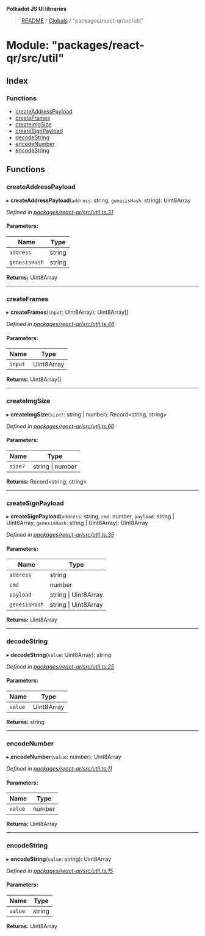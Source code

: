 **Polkadot JS UI libraries**

> [README](../README.md) / [Globals](../globals.md) / "packages/react-qr/src/util"

# Module: "packages/react-qr/src/util"

## Index

### Functions

* [createAddressPayload](_packages_react_qr_src_util_.md#createaddresspayload)
* [createFrames](_packages_react_qr_src_util_.md#createframes)
* [createImgSize](_packages_react_qr_src_util_.md#createimgsize)
* [createSignPayload](_packages_react_qr_src_util_.md#createsignpayload)
* [decodeString](_packages_react_qr_src_util_.md#decodestring)
* [encodeNumber](_packages_react_qr_src_util_.md#encodenumber)
* [encodeString](_packages_react_qr_src_util_.md#encodestring)

## Functions

### createAddressPayload

▸ **createAddressPayload**(`address`: string, `genesisHash`: string): Uint8Array

*Defined in [packages/react-qr/src/util.ts:31](https://github.com/polkadot-js/ui/blob/678d4dc5/packages/react-qr/src/util.ts#L31)*

#### Parameters:

Name | Type |
------ | ------ |
`address` | string |
`genesisHash` | string |

**Returns:** Uint8Array

___

### createFrames

▸ **createFrames**(`input`: Uint8Array): Uint8Array[]

*Defined in [packages/react-qr/src/util.ts:46](https://github.com/polkadot-js/ui/blob/678d4dc5/packages/react-qr/src/util.ts#L46)*

#### Parameters:

Name | Type |
------ | ------ |
`input` | Uint8Array |

**Returns:** Uint8Array[]

___

### createImgSize

▸ **createImgSize**(`size?`: string \| number): Record\<string, string>

*Defined in [packages/react-qr/src/util.ts:66](https://github.com/polkadot-js/ui/blob/678d4dc5/packages/react-qr/src/util.ts#L66)*

#### Parameters:

Name | Type |
------ | ------ |
`size?` | string \| number |

**Returns:** Record\<string, string>

___

### createSignPayload

▸ **createSignPayload**(`address`: string, `cmd`: number, `payload`: string \| Uint8Array, `genesisHash`: string \| Uint8Array): Uint8Array

*Defined in [packages/react-qr/src/util.ts:35](https://github.com/polkadot-js/ui/blob/678d4dc5/packages/react-qr/src/util.ts#L35)*

#### Parameters:

Name | Type |
------ | ------ |
`address` | string |
`cmd` | number |
`payload` | string \| Uint8Array |
`genesisHash` | string \| Uint8Array |

**Returns:** Uint8Array

___

### decodeString

▸ **decodeString**(`value`: Uint8Array): string

*Defined in [packages/react-qr/src/util.ts:25](https://github.com/polkadot-js/ui/blob/678d4dc5/packages/react-qr/src/util.ts#L25)*

#### Parameters:

Name | Type |
------ | ------ |
`value` | Uint8Array |

**Returns:** string

___

### encodeNumber

▸ **encodeNumber**(`value`: number): Uint8Array

*Defined in [packages/react-qr/src/util.ts:11](https://github.com/polkadot-js/ui/blob/678d4dc5/packages/react-qr/src/util.ts#L11)*

#### Parameters:

Name | Type |
------ | ------ |
`value` | number |

**Returns:** Uint8Array

___

### encodeString

▸ **encodeString**(`value`: string): Uint8Array

*Defined in [packages/react-qr/src/util.ts:15](https://github.com/polkadot-js/ui/blob/678d4dc5/packages/react-qr/src/util.ts#L15)*

#### Parameters:

Name | Type |
------ | ------ |
`value` | string |

**Returns:** Uint8Array
